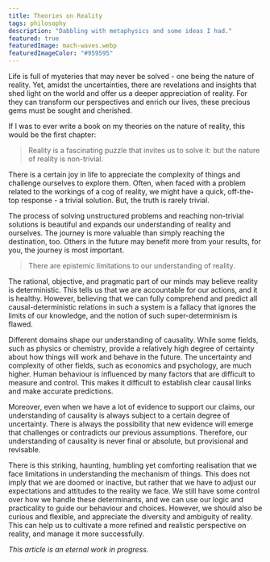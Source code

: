 ```yaml
---
title: Theories on Reality
tags: philosophy
description: "Dabbling with metaphysics and some ideas I had."
featured: true
featuredImage: mach-waves.webp
featuredImageColor: "#959595"
---
```


Life is full of mysteries that may never be solved - one being the nature of reality. Yet, amidst the uncertainties, there are revelations and insights that shed light on the world and offer us a deeper appreciation of reality. For they can transform our perspectives and enrich our lives, these precious gems must be sought and cherished.

If I was to ever write a book on my theories on the nature of reality, this would be the first chapter:

> Reality is a fascinating puzzle that invites us to solve it: but the nature of reality is non-trivial.

There is a certain joy in life to appreciate the complexity of things and challenge ourselves to explore them. Often, when faced with a problem related to the workings of a cog of reality, we might have a quick, off-the-top response - a trivial solution. But, the truth is rarely trivial.

The process of solving unstructured problems and reaching non-trivial solutions is beautiful and expands our understanding of reality and ourselves. The journey is more valuable than simply reaching the destination, too. Others in the future may benefit more from your results, for you, the journey is most important.

> There are epistemic limitations to our understanding of reality.

The rational, objective, and pragmatic part of our minds may believe reality is deterministic. This tells us that we are accountable for our actions, and it is healthy. However, believing that we can fully comprehend and predict all causal-deterministic relations in such a system is a fallacy that ignores the limits of our knowledge, and the notion of such super-determinism is flawed.

Different domains shape our understanding of causality. While some fields, such as physics or chemistry, provide a relatively high degree of certainty about how things will work and behave in the future. The uncertainty and complexity of other fields, such as economics and psychology, are much higher. Human behaviour is influenced by many factors that are difficult to measure and control. This makes it difficult to establish clear causal links and make accurate predictions.

Moreover, even when we have a lot of evidence to support our claims, our understanding of causality is always subject to a certain degree of uncertainty. There is always the possibility that new evidence will emerge that challenges or contradicts our previous assumptions. Therefore, our understanding of causality is never final or absolute, but provisional and revisable.

There is this striking, haunting, humbling yet comforting realisation that we face limitations in understanding the mechanism of things. This does not imply that we are doomed or inactive, but rather that we have to adjust our expectations and attitudes to the reality we face. We still have some control over how we handle these determinants, and we can use our logic and practicality to guide our behaviour and choices. However, we should also be curious and flexible, and appreciate the diversity and ambiguity of reality. This can help us to cultivate a more refined and realistic perspective on reality, and manage it more successfully.

_This article is an eternal work in progress._